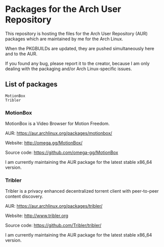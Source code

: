 # Packages for the Arch User Repository

This repository is hosting the files for the Arch User Repository (AUR) packages which are maintained by me for the Arch Linux.

When the PKGBUILDs are updated, they are pushed simultaneously here and to the AUR.

If you found any bug, please report it to the creator, because I am only dealing with the packaging and/or Arch Linux-specific issues.

## List of packages

```
MotionBox
Tribler
```

### MotionBox

MotionBox is a Video Browser for Motion Freedom.

AUR: https://aur.archlinux.org/packages/motionbox/

Website: http://omega.gg/MotionBox/

Source code: https://github.com/omega-gg/MotionBox

I am currently maintaining the AUR package for the latest stable x86_64 version.

### Tribler

Tribler is a privacy enhanced decentralized torrent client with peer-to-peer content discovery.

AUR: https://aur.archlinux.org/packages/tribler/

Website: http://www.tribler.org

Source code: https://github.com/Tribler/tribler/

I am currently maintaining the AUR package for the latest stable x86_64 version.
